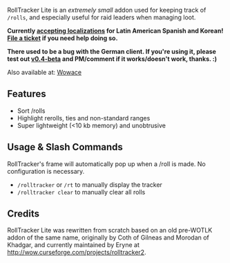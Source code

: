 RollTracker Lite is an *extremely small* addon used for keeping track of `/rolls`, and especially useful for raid leaders when managing loot.

**Currently [accepting localizations](http://www.wowace.com/projects/rolltracker/localization/) for Latin American Spanish and Korean! [File a ticket](http://www.wowace.com/projects/rolltracker/create-ticket/) if you need help doing so.**

**There used to be a bug with the German client. If you're using it, please test out [v0.4-beta](http://www.wowace.com/addons/rolltracker/files/26-v0-4-beta) and PM/comment if it works/doesn't work, thanks. :)**

Also available at: [Wowace](http://www.wowace.com/addons/rolltracker)

## Features

* Sort /rolls
* Highlight rerolls, ties and non-standard ranges
* Super lightweight (<10 kb memory) and unobtrusive

## Usage & Slash Commands

RollTracker's frame will automatically pop up when a /roll is made. No configuration is necessary.

* `/rolltracker` or `/rt` to manually display the tracker
* `/rolltracker clear` to manually clear all rolls

## Credits

RollTracker Lite was rewritten from scratch based on an old pre-WOTLK addon of the same name, originally by Coth of Gilneas and Morodan of Khadgar, and currently maintained by Eryne at http://wow.curseforge.com/projects/rolltracker2.
